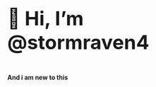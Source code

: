<h1 style="font-size: 44;"> 👋 Hi, I’m @stormraven4 <p>
<h4> And i am new to this
 
  
<!---
stormraven4/stormraven4 projectname
--->

